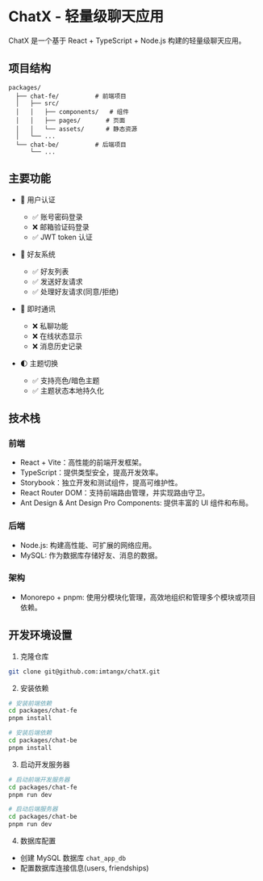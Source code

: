 # ChatX - 轻量级聊天应用

ChatX 是一个基于 React + TypeScript + Node.js 构建的轻量级聊天应用。

## 项目结构

```
packages/
  ├── chat-fe/          # 前端项目
  │   ├── src/
  │   │   ├── components/   # 组件
  │   │   ├── pages/       # 页面
  │   │   └── assets/      # 静态资源
  │   └── ...
  └── chat-be/          # 后端项目
      └── ...
```

## 主要功能

- 🔐 用户认证

  - ✅ 账号密码登录
  - ❌ 邮箱验证码登录
  - ✅ JWT token 认证

- 👥 好友系统
  - ✅ 好友列表
  - ✅ 发送好友请求
  - ✅ 处理好友请求(同意/拒绝)
- 💬 即时通讯

  - ❌ 私聊功能
  - ❌ 在线状态显示
  - ❌ 消息历史记录

- 🌓 主题切换
  - ✅ 支持亮色/暗色主题
  - ✅ 主题状态本地持久化

## 技术栈

### 前端

- React + Vite：高性能的前端开发框架。
- TypeScript：提供类型安全，提高开发效率。
- Storybook：独立开发和测试组件，提高可维护性。
- React Router DOM：支持前端路由管理，并实现路由守卫。
- Ant Design & Ant Design Pro Components: 提供丰富的 UI 组件和布局。

### 后端

- Node.js: 构建高性能、可扩展的网络应用。
- MySQL: 作为数据库存储好友、消息的数据。

### 架构

- Monorepo + pnpm: 使用分模块化管理，高效地组织和管理多个模块或项目依赖。

## 开发环境设置

1. 克隆仓库

```bash
git clone git@github.com:imtangx/chatX.git
```

2. 安装依赖

```bash
# 安装前端依赖
cd packages/chat-fe
pnpm install

# 安装后端依赖
cd packages/chat-be
pnpm install
```

3. 启动开发服务器

```bash
# 启动前端开发服务器
cd packages/chat-fe
pnpm run dev

# 启动后端服务器
cd packages/chat-be
pnpm run dev
```

4. 数据库配置

- 创建 MySQL 数据库 `chat_app_db`
- 配置数据库连接信息(users, friendships)